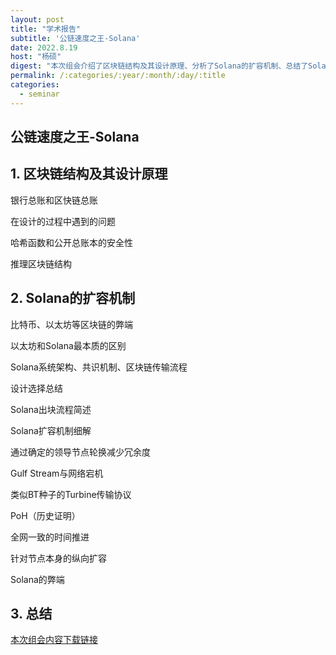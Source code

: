 ```yaml
---
layout: post
title: "学术报告"
subtitle: '公链速度之王-Solana'
date: 2022.8.19
host: "杨硕"
digest: "本次组会介绍了区块链结构及其设计原理、分析了Solana的扩容机制、总结了Solana的的优缺点和前景。"
permalink: /:categories/:year/:month/:day/:title
categories:
  - seminar
---
```

## 公链速度之王-Solana

## 1. 区块链结构及其设计原理
银行总账和区快链总账

在设计的过程中遇到的问题

哈希函数和公开总账本的安全性

推理区块链结构

## 2. Solana的扩容机制
比特币、以太坊等区块链的弊端

以太坊和Solana最本质的区别

Solana系统架构、共识机制、区块链传输流程

设计选择总结

Solana出块流程简述

Solana扩容机制细解

通过确定的领导节点轮换减少冗余度

Gulf Stream与网络宕机

类似BT种子的Turbine传输协议

PoH（历史证明）

全网一致的时间推进

针对节点本身的纵向扩容

Solana的弊端

## 3. 总结



[本次组会内容下载链接](https://github.com/desperate08/DevPos/blob/master/DevOps-main/seminar/%E7%BD%91%E7%BB%9C%E7%A9%BA%E9%97%B4%E6%B5%8B%E7%BB%98.pdf)
